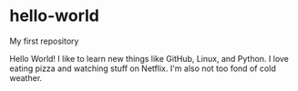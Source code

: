 # hello-world
My first repository

Hello World! 
I like to learn new things like GitHub, Linux, and Python.
I love eating pizza and watching stuff on Netflix.
I'm also not too fond of cold weather.
